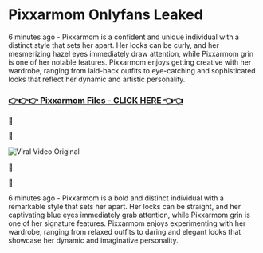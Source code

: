 # Pixxarmom Onlyfans Leaked

<p>6 minutes ago - Pixxarmom is a confident and unique individual with a distinct style that sets her apart. Her locks can be curly, and her mesmerizing hazel eyes immediately draw attention, while Pixxarmom grin is one of her notable features. Pixxarmom enjoys getting creative with her wardrobe, ranging from laid-back outfits to eye-catching and sophisticated looks that reflect her dynamic and artistic personality.</p><p>
<h3><a href="https://fansleaks.com-getfree.pro/pixxarmom" rel="nofollow">👉👉👉 Pixxarmom Files - CLICK HERE 👈👈</a></h3>
<p>🔻</p>
<p>🔻</p> <p>
<a href="https://fansleaks.com-getfree.pro/pixxarmom" rel="nofollow"><img src="https://i.imgur.com/0ZbtXZ5.gif" alt="Viral Video Original" style="max-width: 100%; display: inline-block;" data-target="animated-image.originalImage"></a>
<p>🔻</p>
<p>🔻</p> <p>6 minutes ago - Pixxarmom is a bold and distinct individual with a remarkable style that sets her apart. Her locks can be straight, and her captivating blue eyes immediately grab attention, while Pixxarmom grin is one of her signature features. Pixxarmom enjoys experimenting with her wardrobe, ranging from relaxed outfits to daring and elegant looks that showcase her dynamic and imaginative personality.</p>